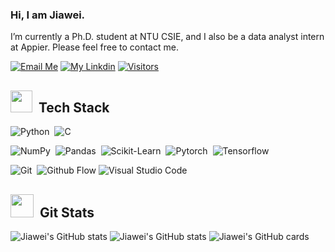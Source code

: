 ### Hi, I am Jiawei.
I’m currently a Ph.D. student at NTU CSIE, and I also be a data analyst intern at Appier. Please feel free to contact me.

<!--
👋

**Jia-Wei-Liao/Jia-Wei-Liao** is a ✨ _special_ ✨ repository because its `README.md` (this file) appears on your GitHub profile.

Here are some ideas to get you started:

- 🔭 I’m currently working on ...
- 🌱 I’m currently learning ...
- 👯 I’m looking to collaborate on ...
- 🤔 I’m looking for help with ...
- 💬 Ask me about ...
- 📫 How to reach me: ...
- 😄 Pronouns: ...
- ⚡ Fun fact: ...
-->


[![Email Me](https://img.shields.io/badge/Email%20Me-EA4335?logo=Gmail&logoColor=white&style=for-the-badge)](mailto:jw@cmlab.csie.ntu.edu.tw)
[![My Linkdin](https://img.shields.io/badge/My%20Linkedin-%230077B5?logo=linkedin&logoColor=white&style=for-the-badge)](https://www.linkedin.com/in/jia-wei-liao-8b154920b/)
[![Visitors](https://api.visitorbadge.io/api/visitors?path=https%3A%2F%2Fgithub.com%2FJia-wei-liao&label=VISITORS&labelColor=%23dce775&countColor=%23697689)](https://visitorbadge.io/status?path=https%3A%2F%2Fgithub.com%2FJia-wei-liao)


<h2><img src = "https://media2.giphy.com/media/QssGEmpkyEOhBCb7e1/giphy.gif?cid=ecf05e47a0n3gi1bfqntqmob8g9aid1oyj2wr3ds3mg700bl&rid=giphy.gif" width ="35">&nbsp Tech Stack</h1>
  
![Python](https://img.shields.io/badge/-Python-0d1117?style=flat-square&logo=python)&nbsp;
![C](https://img.shields.io/badge/-C-0d1117?style=flat-square&logo=C&logoColor=007ACC)&nbsp;

![NumPy](https://img.shields.io/badge/numpy-0d1117?&style=flat-square&logo=numpy)&nbsp;
![Pandas](https://img.shields.io/badge/pandas-0d1117?&style=flat-square&logo=pandas)&nbsp;
![Scikit-Learn](https://img.shields.io/badge/-Scikit%20Learn-0d1117?style=flat-square&logo=scikitlearn&logoColor=FFA518)&nbsp;
![Pytorch](https://img.shields.io/badge/-Pytorch-0d1117?style=flat-square&logo=Pytorch&logoColor=FFA518)&nbsp;
![Tensorflow](https://img.shields.io/badge/-Tensorflow-0d1117?style=flat-square&logo=Tensorflow&logoColor=FFA518)&nbsp;

![Git](https://img.shields.io/badge/-Git-0d1117?style=flat-square&logo=git)&nbsp;
![Github Flow](https://img.shields.io/badge/Github%20Flow-0d1117?logo=Github&logoColor=white&style=flat-square)
![Visual Studio Code](https://img.shields.io/badge/-Visual%20Studio%20Code-0d1117?style=flat-square&logo=visual-studio-code&logoColor=007ACC)&nbsp;


<h2 ><img src ="https://camo.githubusercontent.com/f11b92476ee793cfe97f20e0564ab552bd9bd670179d7b6772c59bb4d3218ca6/68747470733a2f2f692e70696e696d672e636f6d2f6f726967696e616c732f36352f63342f66342f36356334663435323537316265313236316539633632336637646134383861632e676966" width ="37">&nbsp Git Stats</h1>

![Jiawei's GitHub stats](https://github-readme-stats.vercel.app/api?username=Jia-Wei-Liao&show_icons=true&theme=github_dark)
![Jiawei's GitHub stats](https://github-readme-stats.vercel.app/api/top-langs/?username=Coolshanlan&layout=compact&theme=vue&show_icons=true&theme=github_dark)
![Jiawei's GitHub cards](https://github-profile-summary-cards.vercel.app/api/cards/profile-details?username=Jia-Wei-Liao&theme=github_dark)
